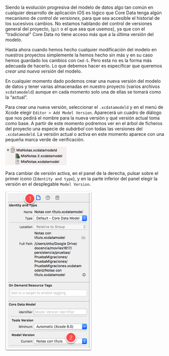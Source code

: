 
Siendo la evolución progresiva del modelo de datos algo tan común en cualquier desarrollo de aplicación iOS es lógico que Core Data tenga algún mecanismo de *control de versiones*, para que sea accesible el historial de los sucesivos cambios. No estamos hablando del control de versiones general del proyecto, (`git` o el que sea que usemos), ya que con el "tradicional" Core Data no tiene acceso más que a la última versión del modelo.

Hasta ahora cuando hemos hecho cualquier modificación del modelo en nuestros proyectos simplemente la hemos hecho sin más y en su caso hemos guardado los cambios con `Cmd-S`. Pero esta no es la forma más adecuada de hacerlo. Lo que debemos hacer es especificar que queremos *crear una nueva versión* del modelo.

En cualquier momento dado podemos crear una nueva versión del modelo de datos y tener varias almacenadas en nuestro proyecto (varios archivos `xcdatamodeld`) aunque en cada momento solo una de ellas se tomará como la “actual”.

Para crear una nueva versión, seleccionar el `.xcdatamodeld` y en el menú de Xcode elegir `Editor > Add Model Version`. Aparecerá un cuadro de diálogo que nos pedirá el nombre para la nueva versión y qué versión actual toma como base. A partir de este momento podremos ver en el árbol de ficheros del proyecto una especie de *subárbol* con todas las versiones del `.xcdatamodeld`. La versión actual o activa en este momento aparece con una pequeña marca verde de verificación.

 ![](img/versiones_modelos.png)

Para cambiar de versión activa, en el panel de la derecha, pulsar sobre el primer icono (`Identity and type`), y en la parte inferior del panel elegir la versión en el desplegable `Model Version`.

![](img/version_actual.png)
